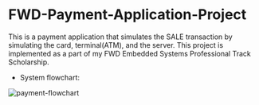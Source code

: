 # FWD-Payment-Application-Project

This is a payment application that simulates the SALE transaction by simulating the card, terminal(ATM), and the server.
This project is implemented as a part of my FWD Embedded Systems Professional Track Scholarship.

- System flowchart:

![payment-flowchart](https://video.udacity-data.com/topher/2022/June/62bc647c_payment-flowchart/payment-flowchart.jpeg)
